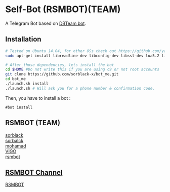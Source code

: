 Self-Bot (RSMBOT)(TEAM)
============

A Telegram Bot based on [DBTeam bot](https://github.com/Josepdal/DBTeam).

Installation
------------
```bash
# Tested on Ubuntu 14.04, for other OSs check out https://github.com/yagop/telegram-bot/wiki/Installation
sudo apt-get install libreadline-dev libconfig-dev libssl-dev lua5.2 liblua5.2-dev libevent-dev make unzip git redis-server g++ libjansson-dev libpython-dev expat libexpat1-dev
```

```bash
# After those dependencies, lets install the bot
cd $HOME #Do not write this if you are using c9 or not root accounts
git clone https://github.com/sorblack-x/bot_me.git
cd bot_me
./launch.sh install
./launch.sh # Will ask you for a phone number & confirmation code.
```
Then, you have to install a bot :
```
#bot install
```

RSMBOT (TEAM)
-----------------

[sorblack](http://telegram.me/sorblack)<br>
[sorbalck](http://telegram.me/sorbalck)<br>
[mohamad](http://telegram.me/mohammad20162015)<br>
[VIGO](http://telegram.me/ThisIsMEHRSHAD)<br>
[rsmbot](http://telegram.me/Telersm)<br>

[RSMBOT Channel](https://telegram.me/rsm_team)
-----------------

[RSMBOT](http://telegram.me/rsm_team_bot)
